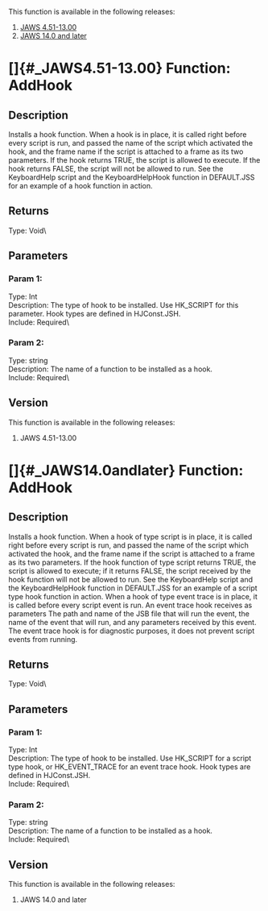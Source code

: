This function is available in the following releases:

1.  [JAWS 4.51-13.00](#_JAWS4.51-13.00)
2.  [JAWS 14.0 and later](#_JAWS14.0andlater)

# []{#_JAWS4.51-13.00} Function: AddHook

## Description

Installs a hook function. When a hook is in place, it is called right
before every script is run, and passed the name of the script which
activated the hook, and the frame name if the script is attached to a
frame as its two parameters. If the hook returns TRUE, the script is
allowed to execute. If the hook returns FALSE, the script will not be
allowed to run. See the KeyboardHelp script and the KeyboardHelpHook
function in DEFAULT.JSS for an example of a hook function in action.

## Returns

Type: Void\

## Parameters

### Param 1:

Type: Int\
Description: The type of hook to be installed. Use HK_SCRIPT for this
parameter. Hook types are defined in HJConst.JSH.\
Include: Required\

### Param 2:

Type: string\
Description: The name of a function to be installed as a hook.\
Include: Required\

## Version

This function is available in the following releases:

1.  JAWS 4.51-13.00

# []{#_JAWS14.0andlater} Function: AddHook

## Description

Installs a hook function. When a hook of type script is in place, it is
called right before every script is run, and passed the name of the
script which activated the hook, and the frame name if the script is
attached to a frame as its two parameters. If the hook function of type
script returns TRUE, the script is allowed to execute; if it returns
FALSE, the script received by the hook function will not be allowed to
run. See the KeyboardHelp script and the KeyboardHelpHook function in
DEFAULT.JSS for an example of a script type hook function in action.
When a hook of type event trace is in place, it is called before every
script event is run. An event trace hook receives as parameters The path
and name of the JSB file that will run the event, the name of the event
that will run, and any parameters received by this event. The event
trace hook is for diagnostic purposes, it does not prevent script events
from running.

## Returns

Type: Void\

## Parameters

### Param 1:

Type: Int\
Description: The type of hook to be installed. Use HK_SCRIPT for a
script type hook, or HK_EVENT_TRACE for an event trace hook. Hook types
are defined in HJConst.JSH.\
Include: Required\

### Param 2:

Type: string\
Description: The name of a function to be installed as a hook.\
Include: Required\

## Version

This function is available in the following releases:

1.  JAWS 14.0 and later
